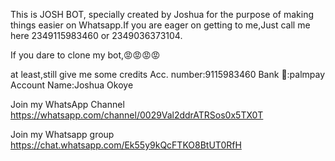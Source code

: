 This is JOSH BOT, specially created by Joshua for the purpose of making things easier on Whatsapp.If you are eager on getting to me,Just call me here 2349115983460 or 2349036373104.




If you dare to clone my bot,😡😡😡😡

at least,still give me some credits 
Acc. number:9115983460
Bank 🏦:palmpay 
Account Name:Joshua Okoye


Join my WhatsApp Channel
https://whatsapp.com/channel/0029Val2ddrATRSos0x5TX0T


Join my Whatsapp group 
https://chat.whatsapp.com/Ek55y9kQcFTKO8BtUT0RfH
